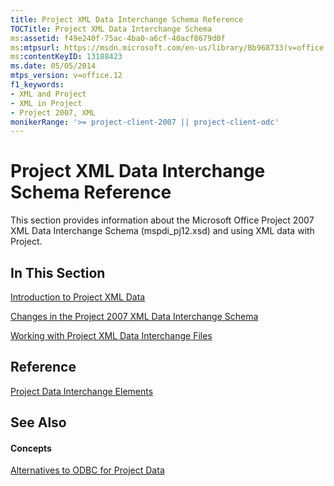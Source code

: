 ```yaml
---
title: Project XML Data Interchange Schema Reference
TOCTitle: Project XML Data Interchange Schema
ms:assetid: f49e240f-75ac-4ba0-a6cf-40acf8679d0f
ms:mtpsurl: https://msdn.microsoft.com/en-us/library/Bb968733(v=office.12)
ms:contentKeyID: 13188423
ms.date: 05/05/2014
mtps_version: v=office.12
f1_keywords:
- XML and Project
- XML in Project
- Project 2007, XML
monikerRange: '>= project-client-2007 || project-client-odc'
---
```


# Project XML Data Interchange Schema Reference




This section provides information about the Microsoft Office Project 2007 XML Data Interchange Schema (mspdi\_pj12.xsd) and using XML data with Project.

## In This Section

[Introduction to Project XML Data](bb968652\(v=office.12\).md)

[Changes in the Project 2007 XML Data Interchange Schema](bb968543\(v=office.12\).md)

[Working with Project XML Data Interchange Files](bb968469\(v=office.12\).md)

## Reference

[Project Data Interchange Elements](bb968664\(v=office.12\).md)

## See Also

#### Concepts

[Alternatives to ODBC for Project Data](https://msdn.microsoft.com/en-us/library/ms436148)

